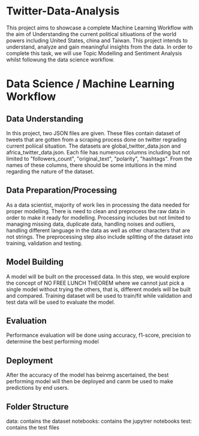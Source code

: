 # Twitter-Data-Analysis
   This project aims to showcase a complete Machine Learning Workflow with the aim of Understanding the current political sitiuations of the world powers including 
United States, china and Taiwan. This project intends to understand, analyze and gain meaningful insights from the data. In order to complete this task,
we will use Topic Modelling and Sentiment Analysis whilst followung the data science workflow.

# Data Science / Machine Learning Workflow

## Data Understanding
   In this project, two JSON files are given. These files contain dataset of tweets that are gotten from a scraping process done on twitter regrading current poliical situation. The datasets are global_twitter_data.json and africa_twitter_data.json. Each file has numerous columns including but not limited to "followers_count", "original_text", "polarity", "hashtags". From the names of these columns, there should be some intuitions in the mind regarding the nature of the dataset.

## Data Preparation/Processing
   As a data scientist, majority of work lies in processing the data needed for proper modelling. There is need to clean and preprocess the raw data in order to make it ready for modelling. Processing includes but not limited to managing missing data, duplicate data, handling noises and outliers, handling different language in the data as well as other characters that are not strings. The preprocessing step also include splitting of the dataset into training, validation and testing.

## Model Building
   A model will be built on the processed data. In this step, we would explore the concept of NO FREE LUNCH THEOREM where we cannot just pick a single model without trying the others, that is, different models will be built and compared. Training dataset will be used to train/fit while validation and test data will be used to evaluate the model.

## Evaluation
   Performance evaluation will be done using accuracy, f1-score, precision to determine the best performing model

## Deployment
   After the accuracy of the model has beinmg ascertained, the best performing model will then be deployed and canm be used to make predictions by end users.


## Folder Structure
data: contains the dataset
notebooks: contains the jupytrer notebooks
test: contains the test files

